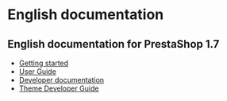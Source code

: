 # English documentation

## English documentation for PrestaShop 1.7

* [Getting started](getting-started/)
* [User Guide](user-guide/)
* [Developer documentation](developer-documentation/)
* [Theme Developer Guide](theme-developer-guide-1/)

